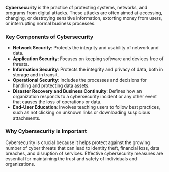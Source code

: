 **Cybersecurity** is the practice of protecting systems, networks, and 
programs from digital attacks. These attacks are often aimed at accessing, 
changing, or destroying sensitive information, extorting money from users, or interrupting normal business processes.

### Key Components of Cybersecurity
- **Network Security**: Protects the integrity and usability of network and data.
- **Application Security**: Focuses on keeping software and devices free of threats.
- **Information Security**: Protects the integrity and privacy of data, both in storage and in transit.
- **Operational Security**: Includes the processes and decisions for handling and protecting data assets.
- **Disaster Recovery and Business Continuity**: Defines how an organization responds to a 
cybersecurity incident or any other event that causes the loss of operations or data.
- **End-User Education**: Involves teaching users to follow best practices, such 
as not clicking on unknown links or downloading suspicious attachments.

### Why Cybersecurity is Important
Cybersecurity is crucial because it helps protect against the growing number of 
cyber threats that can lead to identity theft, financial loss, data breaches, and disruption of services. 
Effective cybersecurity measures are essential for maintaining the trust and safety of individuals and organizations.
